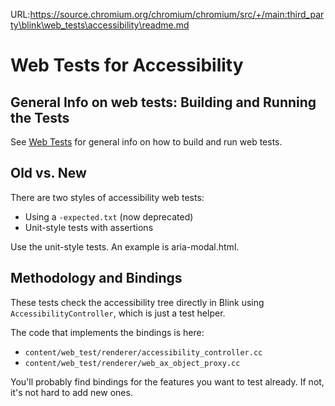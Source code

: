 URL:https://source.chromium.org/chromium/chromium/src/+/main:third_party\blink\web_tests\accessibility\readme.md
# Web Tests for Accessibility

## General Info on web tests: Building and Running the Tests

See [Web Tests](/docs/testing/web_tests.md) for general
info on how to build and run web tests.

## Old vs. New

There are two styles of accessibility web tests:

* Using a ```-expected.txt``` (now deprecated)
* Unit-style tests with assertions

Use the unit-style tests. An example is aria-modal.html.

## Methodology and Bindings

These tests check the accessibility tree directly in Blink using ```AccessibilityController```, which is just a test helper.

The code that implements the bindings is here:

* ```content/web_test/renderer/accessibility_controller.cc```
* ```content/web_test/renderer/web_ax_object_proxy.cc```

You'll probably find bindings for the features you want to test already. If not, it's not hard to add new ones.

